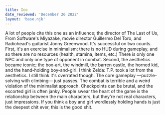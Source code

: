 ```yaml
---
title: Ico
date_reviewed: 'December 26 2022'
layout: 'base.njk'
---
```


A lot of people cite this one as an influence; the director of The Last of
Us, From Software's Miyazake, movie director Guillermo Del Toro, and
Radiohead's guitarist Jonny Greenwood. It's successful on two counts.
First, it's an exercise in minimalism; there is no HUD during gameplay,
and so there are no resources (health, stamina, items, etc.) There is only
one NPC and only one type of opponent in combat. Second, the aesthetics
became iconic; the box-art, the windmill, the barren castle, the horned
kid, and the hand-holding boy-and-girl. I think Zelda: T.P. took a lot
from the aesthetics. I still think it's overrated though. The core
gameplay —puzzle-solving with climbing— just passes. The combat is
terrible and a weird violation of the minimalist approach. Checkpoints can
be brutal, and the escorted girl is often janky. People swear the heart of
the game is the relationship between the main characters, but they're not
real characters, just impressions. If you think a boy and girl wordlessly
holding hands is just the deepest chit ever, this is the good shit.